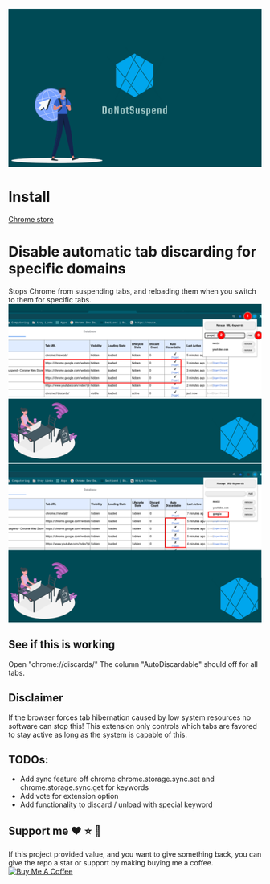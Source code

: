 ![DoNotSuspend logo](https://github.com/MartinWie/DoNotSuspend/blob/main/images/chromestore.png)

# Install
[Chrome store](https://chrome.google.com/webstore/detail/piohlfbmepkepkoiacedlalbmbkjfphc)


# Disable automatic tab discarding for specific domains
Stops Chrome from suspending tabs, and reloading them when you switch to them for specific tabs.
![DoNotSuspend usage](https://github.com/MartinWie/DoNotSuspend/blob/main/images/chromestore3.png)
![DoNotSuspend usage](https://github.com/MartinWie/DoNotSuspend/blob/main/images/chromestore4.png)


## See if this is working
Open "chrome://discards/" 
The column "AutoDiscardable" should off for all tabs.

## Disclaimer
If the browser forces tab hibernation caused by low system resources no software can stop this!
This extension only controls which tabs are favored to stay active as long as the system is capable of this.

## TODOs:  
- Add sync feature off chrome chrome.storage.sync.set and chrome.storage.sync.get for keywords
- Add vote for extension option
- Add functionality to discard / unload with special keyword

## Support me :heart: :star: :money_with_wings:
If this project provided value, and you want to give something back, you can give the repo a star or support by making buying me a coffee.<a href="https://buymeacoffee.com/MartinWie" target="_blank"><img src="https://cdn.buymeacoffee.com/buttons/v2/default-blue.png" alt="Buy Me A Coffee" width="170"></a>
